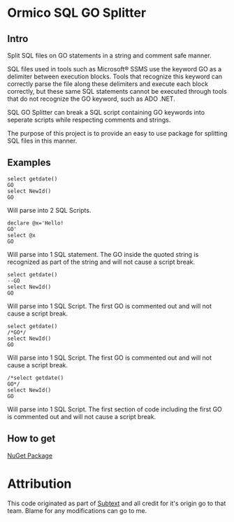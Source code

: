 # Ormico SQL GO Splitter
## Intro
Split SQL files on GO statements in a string and comment safe manner.

SQL files used in tools such as Microsoft&reg; SSMS use the keyword GO as a delimiter between execution blocks. Tools that recognize this keyword can correctly parse the file along these delimiters and execute each block correctly, but these same SQL statements cannot be executed through tools that do not recognize the GO keyword, such as ADO .NET.

SQL GO Splitter can break a SQL script containing GO keywords into seperate scripts while respecting comments and strings.

The purpose of this project is to provide an easy to use package for splitting SQL files in this manner.

## Examples
```
select getdate()
GO
select NewId()
GO
```
Will parse into 2 SQL Scripts.

```
declare @x='Hello!
GO'
select @x
GO
```
Will parse into 1 SQL statement. The GO inside the quoted string is recognized as part of the string and will not cause a script break.

```
select getdate()
--GO
select NewId()
GO
```
Will parse into 1 SQL Script. The first GO is commented out and will not cause a script break.

```
select getdate()
/*GO*/
select NewId()
GO
```
Will parse into 1 SQL Script. The first GO is commented out and will not cause a script break.

```
/*select getdate()
GO*/
select NewId()
GO
```
Will parse into 1 SQL Script. The first section of code including the first GO is commented out and will not cause a script break.

## How to get
[NuGet Package](https://www.nuget.org/packages/Ormico.SqlGoSplitter/)

# Attribution
This code originated as part of [Subtext](https://github.com/haacked/Subtext) and all credit for it's origin go to that team. Blame for any modifications can go to me.